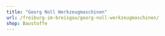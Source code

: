 ```yaml
---
title: "Georg Noll Werkzeugmaschinen"
url: /freiburg-im-breisgau/georg-noll-werkzeugmaschinen/
shop: Baustoffe
---
```

